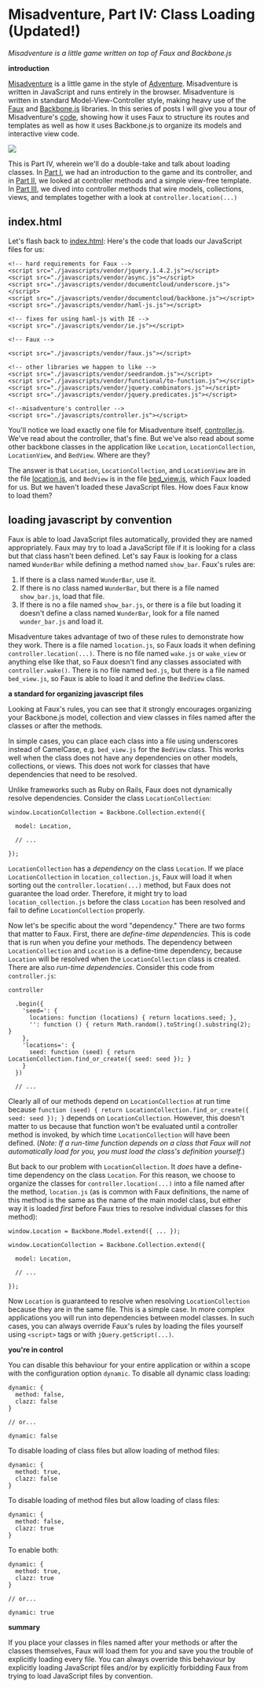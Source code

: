 Misadventure, Part IV: Class Loading (Updated!)
===

*Misadventure is a little game written on top of Faux and Backbone.js*

**introduction**

[Misadventure][play] is a little game in the style of [Adventure][a]. Misadventure is written in JavaScript and runs entirely in the browser. Misadventure is written in standard Model-View-Controller style, making heavy use of the [Faux][f] and [Backbone.js][b] libraries. In this series of posts I will give you a tour of Misadventure's [code][source], showing how it uses Faux to structure its routes and templates as well as how it uses Backbone.js to organize its models and interactive view code.

<a target="_blank" href="http://min.us/mvkEt6y#1"><img src="http://i.min.us/jeaApo.png" border="0"/></a>

This is Part IV, wherein we'll do a double-take and talk about loading classes. In [Part I][pi], we had an introduction to the game and its controller, and in [Part II][pii], we looked at controller methods and a simple view-free template. In [Part III][piii], we dived into controller methods that wire models, collections, views, and templates together with a look at `controller.location(...)`

index.html
---

Let's flash back to [index.html][index]: Here's the code that loads our JavaScript files for us:

    <!-- hard requirements for Faux -->
    <script src="./javascripts/vendor/jquery.1.4.2.js"></script>
    <script src="./javascripts/vendor/async.js"></script>
    <script src="./javascripts/vendor/documentcloud/underscore.js"></script>
    <script src="./javascripts/vendor/documentcloud/backbone.js"></script>
    <script src="./javascripts/vendor/haml-js.js"></script>
    
    <!-- fixes for using haml-js with IE -->
    <script src="./javascripts/vendor/ie.js"></script>
    
    <!-- Faux -->
    
    <script src="./javascripts/vendor/faux.js"></script>
    
    <!-- other libraries we happen to like -->
    <script src="./javascripts/vendor/seedrandom.js"></script>
    <script src="./javascripts/vendor/functional/to-function.js"></script>
    <script src="./javascripts/vendor/jquery.combinators.js"></script>
    <script src="./javascripts/vendor/jquery.predicates.js"></script>
    
    <!--misadventure's controller -->
    <script src="./javascripts/controller.js"></script>

You'll notice we load exactly one file for Misadventure itself, [controller.js][cjs]. We've read about the controller, that's fine. But we've also read about some other backbone classes in the application like `Location`, `LocationCollection`, `LocationView`, and `BedView`. Where are they?

The answer is that `Location`, `LocationCollection`, and `LocationView` are in the file [location.js][ljs], and `BedView` is in the file [bed_view.js][bvjs], which Faux loaded for us. But we haven't loaded these JavaScript files. How does Faux know to load them?

loading javascript by convention
---

Faux is able to load JavaScript files automatically, provided they are named appropriately. Faux may try to load a JavaScript file if it is looking for a class but that class hasn't been defined. Let's say Faux is looking for a class named `WunderBar` while defining a method named `show_bar`. Faux's rules are:

1. If there is a class named `WunderBar`, use it.
2. If there is no class named `WunderBar`, but there is a file named `show_bar.js`, load that file.
3. If there is no a file named `show_bar.js`, or there is a file but loading it doesn't define a class named `WunderBar`, look for a file named `wunder_bar.js` and load it.

Misadventure takes advantage of two of these rules to demonstrate how they work. There is a file named `location.js`, so Faux loads it when defining `controller.location(...)`. There is no file named `wake.js` or `wake_view` or anything else like that, so Faux doesn't find any classes associated with `controller.wake()`. There is no file named `bed.js`, but there is a file named `bed_view.js`, so Faux is able to load it and define the `BedView` class.

**a standard for organizing javascript files**

Looking at Faux's rules, you can see that it strongly encourages organizing your Backbone.js model, collection and view classes in files named after the classes or after the methods.

In simple cases, you can place each class into a file using underscores instead of CamelCase, e.g. `bed_view.js` for the `BedView` class. This works well when the class does not have any dependencies on other models, collections, or views. This does not work for classes that have dependencies that need to be resolved.

Unlike frameworks such as Ruby on Rails, Faux does not dynamically resolve dependencies. Consider the class `LocationCollection`:
    
    window.LocationCollection = Backbone.Collection.extend({
      
      model: Location,
      
      // ...
  
    });

`LocationCollection` has a *dependency* on the class `Location`. If we place `LocationCollection` in `location_collection.js`, Faux will load it when sorting out the `controller.location(...)` method, but Faux does not guarantee the load order. Therefore, it might try to load `location_collection.js` before the class `Location` has been resolved and fail to define `LocationCollection` properly.

Now let's be specific about the word "dependency." There are two forms that matter to Faux. First, there are _define-time dependencies_. This is code that is run when you define your methods. The dependency between `LocationCollection` and `Location` is a define-time dependency, because `Location` will be resolved when the `LocationCollection` class is created. There are also _run-time dependencies_. Consider this code from `controller.js`:

    controller
    
      .begin({
        'seed=': {
          locations: function (locations) { return locations.seed; },
          '': function () { return Math.random().toString().substring(2); }
        },
        'locations=': {
          seed: function (seed) { return LocationCollection.find_or_create({ seed: seed }); }
        }
      })
      
      // ...
      
Clearly all of our methods depend on `LocationCollection` at run time because `function (seed) { return LocationCollection.find_or_create({ seed: seed }); }` depends on `LocationCollection`. However, this doesn't matter to us because that function won't be evaluated until a controller method is invoked, by which time `LocationCollection` will have been defined. (*Note: If a run-time function depends on a class that Faux will not automatically load for you, you must load the class's definition yourself.*)

But back to our problem with `LocationCollection`. It _does_ have a define-time dependency on the class `Location`. For this reason, we choose to organize the classes for `controller.location(...)` into a file named after the method, `location.js` (as is common with Faux definitions, the name of this method is the same as the name of the main model class, but either way it is loaded _first_ before Faux tries to resolve individual classes for this method):

    window.Location = Backbone.Model.extend({ ... });
    
    window.LocationCollection = Backbone.Collection.extend({
      
      model: Location,
      
      // ...
  
    });

Now `Location` is guaranteed to resolve when resolving `LocationCollection` because they are in the same file. This is a simple case. In more complex applications you will run into dependencies between model classes. In such cases, you can always override Faux's rules by loading the files yourself using `<script>` tags or with `jQuery.getScript(...)`.
  
**you're in control**

You can disable this behaviour for your entire application or within a scope with the configuration option `dynamic`. To disable all dynamic class loading:

    dynamic: {
      method: false,
      clazz: false
    }
    
    // or...

    dynamic: false

To disable loading of class files but allow loading of method files:

    dynamic: {
      method: true,
      clazz: false
    }

To disable loading of method files but allow loading of class files:

    dynamic: {
      method: false,
      clazz: true
    }

To enable both:

    dynamic: {
      method: true,
      clazz: true
    }
    
    // or...
    
    dynamic: true

**summary**

If you place your classes in files named after your methods or after the classes themselves, Faux will load them for you and save you the trouble of explicitly loading every file. You can always override this behaviour by explicitly loading JavaScript files and/or by explicitly forbidding Faux from trying to load JavaScript files by convention.


[index]: http://github.com/unspace/misadventure/tree/master/index.html
[js]: http://github.com/unspace/misadventure/tree/master/javascripts
[pi]: http://braythwayt.com/homoiconic/2011/01/misadventure_part_i.html#readme
[pii]: http://braythwayt.com/homoiconic/2011/01/misadventure_part_ii.html#readme
[piii]: http://braythwayt.com/homoiconic/2011/01/misadventure_part_iii.html#readme
[piv]: http://braythwayt.com/homoiconic/2011/02/misadventure_part_iv.html#readme
[cjs]: http://unspace.github.com/misadventure/docs/controller.html
[play]: http://unspace.github.com/misadventure/
[a]: http://www.digitalhumanities.org/dhq/vol/001/2/000009/000009.html
[b]: http://documentcloud.github.com/backbone/
[source]: http://github.com/unspace/misadventure
[f]: https://github.com/unspace/faux
[ljs]: http://unspace.github.com/misadventure/docs/location.html
[bvjs]: http://unspace.github.com/misadventure/docs/bed_view.html